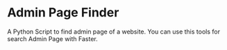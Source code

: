 Admin Page Finder
==================

A Python Script to find admin page of a website.
You can use this tools for search Admin Page with Faster.
